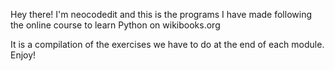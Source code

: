 Hey there!
I'm neocodedit and this is the programs I have made following the online course to learn Python on wikibooks.org

It is a compilation of the exercises we have to do at the end of each module.
Enjoy!
